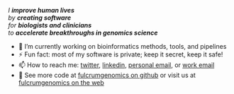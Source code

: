 _I **improve human lives**_
<br>
_by **creating software**_
<br>
_for **biologists and clinicians**_
<br>
_to **accelerate breakthroughs in genomics science**_

- :microscope: I’m currently working on bioinformatics methods, tools, and pipelines
- :zap: Fun fact: most of my software is private; keep it secret, keep it safe!
- :mailbox: How to reach me: [twitter][twitter-link], [linkedin][linkedin-link], [personal email][email-personal-link], or [work email][email-work-link]
- :office: See more code at [fulcrumgenomics on github][fulcrumgenomics-github-link] or visit us at [fulcrumgenomics on the web][fulcrumgenomics-site-link]

[twitter-link]:                https://twitter.com/nilshomer
[linkedin-link]:               https://www.linkedin.com/in/nilshomer/
[email-personal-link]:         mailto:nilshomer@gmail.com
[email-work-link]:             mailto:nils@fulcrumgenomics.com
[fulcrumgenomics-github-link]: http://www.fulcrumgenomics.com
[fulcrumgenomics-site-link]:   https://github.com/fulcrumgenomics
